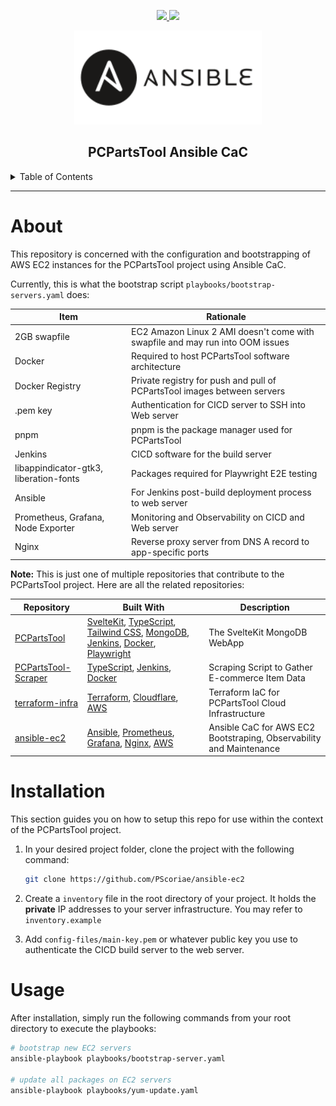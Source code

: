 <div align='center'>
<p>
  <a href="https://github.com/PScoriae/terraform-infra/blob/main/LICENSE.md">
    <img src="https://img.shields.io/github/license/othneildrew/Best-README-Template.svg?style=for-the-badge">
  </a>
  <a href="https://linkedin.com/in/pierreccesario">
    <img src="https://img.shields.io/badge/-LinkedIn-black.svg?style=for-the-badge&logo=linkedin&colorB=555">
  </a>
</p>
<p>
  <img src="./docs/ansible.svg" width=300>
</p>

## PCPartsTool Ansible CaC

</div>
<details>
  <summary>Table of Contents</summary>
  <ol>
    <li>
      <a href="#about">About</a>
    </li>
    <li><a href="#installation">Installation</a></li>
    <li><a href="#usage">Usage</a></li>
  </ol>
</details>
<hr/>

# About

This repository is concerned with the configuration and bootstrapping of AWS EC2 instances for the PCPartsTool project using Ansible CaC.

Currently, this is what the bootstrap script `playbooks/bootstrap-servers.yaml` does:

| Item                                   | Rationale                                                                     |
| -------------------------------------- | ----------------------------------------------------------------------------- |
| 2GB swapfile                           | EC2 Amazon Linux 2 AMI doesn't come with swapfile and may run into OOM issues |
| Docker                                 | Required to host PCPartsTool software architecture                            |
| Docker Registry                        | Private registry for push and pull of PCPartsTool images between servers      |
| .pem key                               | Authentication for CICD server to SSH into Web server                         |
| pnpm                                   | pnpm is the package manager used for PCPartsTool                              |
| Jenkins                                | CICD software for the build server                                            |
| libappindicator-gtk3, liberation-fonts | Packages required for Playwright E2E testing                                  |
| Ansible                                | For Jenkins post-build deployment process to web server                       |
| Prometheus, Grafana, Node Exporter     | Monitoring and Observability on CICD and Web server                           |
| Nginx                                  | Reverse proxy server from DNS A record to app-specific ports                  |

**Note:** This is just one of multiple repositories that contribute to the PCPartsTool project. Here are all the related repositories:

| Repository                                                             | Built With                                                                                                                                                                                                                                                               | Description                                                         |
| ---------------------------------------------------------------------- | ------------------------------------------------------------------------------------------------------------------------------------------------------------------------------------------------------------------------------------------------------------------------ | ------------------------------------------------------------------- |
| [PCPartsTool](https://github.com/PScoriae/PCPartsTool)                 | [SvelteKit](https://kit.svelte.com), [TypeScript](https://www.typescriptlang.org/), [Tailwind CSS](https://tailwindcss.com), [MongoDB](https://mongodb.com), [Jenkins](https://www.jenkins.io/), [Docker](https://www.docker.com/), [Playwright](https://playwright.dev) | The SvelteKit MongoDB WebApp                                        |
| [PCPartsTool-Scraper](https://github.com/PScoriae/PCPartsTool-Scraper) | [TypeScript](https://www.typescriptlang.org/), [Jenkins](https://www.jenkins.io/), [Docker](https://www.docker.com/)                                                                                                                                                     | Scraping Script to Gather E-commerce Item Data                      |
| [terraform-infra](https://github.com/PScoriae/terraform-infra)         | [Terraform](https://terraform.com), [Cloudflare](https://cloudflare.com), [AWS](https://aws.amazon.com)                                                                                                                                                                  | Terraform IaC for PCPartsTool Cloud Infrastructure                  |
| [ansible-ec2](https://github.com/PScoriae/ansible-ec2)                 | [Ansible](https://ansible.com), [Prometheus](https://prometheus.io), [Grafana](https://grafana.com), [Nginx](https://nginx.com), [AWS](https://aws.amazon.com)                                                                                                           | Ansible CaC for AWS EC2 Bootstraping, Observability and Maintenance |

# Installation

This section guides you on how to setup this repo for use within the context of the PCPartsTool project.

1. In your desired project folder, clone the project with the following command:

   ```bash
   git clone https://github.com/PScoriae/ansible-ec2
   ```

2. Create a `inventory` file in the root directory of your project. It holds the **private** IP addresses to your server infrastructure. You may refer to `inventory.example`
3. Add `config-files/main-key.pem` or whatever public key you use to authenticate the CICD build server to the web server.

# Usage

After installation, simply run the following commands from your root directory to execute the playbooks:

```bash
# bootstrap new EC2 servers
ansible-playbook playbooks/bootstrap-server.yaml

# update all packages on EC2 servers
ansible-playbook playbooks/yum-update.yaml
```
